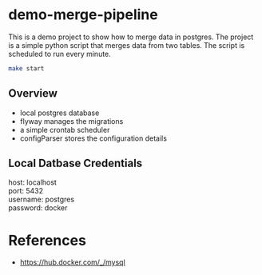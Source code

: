 # demo-merge-pipeline

This is a demo project to show how to merge data in postgres. The project is a simple python script that merges data from two tables. The script is scheduled to run every minute.

```bash
make start
```

## Overview

- local postgres database
- flyway manages the migrations
- a simple crontab scheduler
- configParser stores the configuration details

## Local Datbase Credentials

host: localhost  
port: 5432  
username: postgres  
password: docker  

# References

- https://hub.docker.com/_/mysql